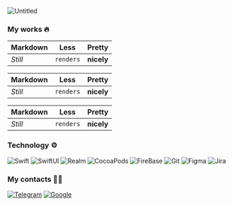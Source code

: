 ![Untitled](https://user-images.githubusercontent.com/93679282/189807745-25c810fc-0531-4eb2-8747-56b480ac2ac7.png)

### My works 🔥
Markdown | Less | Pretty 
--- | --- | ---
*Still* | `renders` | **nicely** 

Markdown | Less | Pretty 
--- | --- | ---
*Still* | `renders` | **nicely** 

Markdown | Less | Pretty 
--- | --- | ---
*Still* | `renders` | **nicely** 

### Technology ⚙️
![Swift](https://img.shields.io/badge/-Swift-FFFFFF?style=for-the-badge&logo=swift)  ![SwiftUI](https://img.shields.io/badge/-swiftUI-FFFFFF?style=for-the-badge&logo=swift&logoColor=0F3460&)     ![Realm](https://img.shields.io/badge/-Realm-FFFFFF?style=for-the-badge&logo=realm&logoColor=590696)   ![CocoaPods](https://img.shields.io/badge/-cocoapods-EB1D36?style=for-the-badge&logo=cocoapods&logoColor=FFFFFF)   ![FireBase](https://img.shields.io/badge/-firebase-FFFFFF?style=for-the-badge&logo=firebase)   ![Git](https://img.shields.io/badge/-git-FFFFFF?style=for-the-badge&logo=git)  ![Figma](https://img.shields.io/badge/-figma-FFFFFF?style=for-the-badge&logo=figma)  ![Jira](https://img.shields.io/badge/-jira-FFFFFF?style=for-the-badge&logo=jira&logoColor=3B9AE1)

### My contacts 🙋🏻
[![Telegram](https://img.shields.io/badge/-Telegram-FFFFFF?style=for-the-badge&logo=telegram&logoColor=A084CA)](https://t.me/ozhgimak)  [![Google](https://img.shields.io/badge/-Gmail-FFFFFF?style=for-the-badge&logo=gmail&logoColor=CC3636)](https://ozgimak@gmail.com) 




